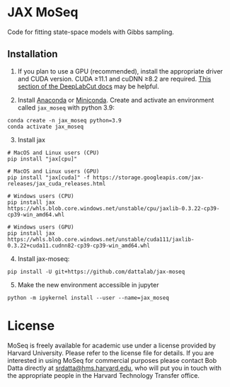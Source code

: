 # JAX MoSeq

Code for fitting state-space models with Gibbs sampling. 

## Installation

1. If you plan to use a GPU (recommended), install the appropriate driver and CUDA version. CUDA ≥11.1 and cuDNN ≥8.2 are required. [This section of the DeepLabCut docs](https://deeplabcut.github.io/DeepLabCut/docs/installation.html#gpu-support) may be helpful.


2. Install [Anaconda](https://docs.anaconda.com/anaconda/install/index.html) or [Miniconda](https://docs.conda.io/en/latest/miniconda.html). Create and activate an environment called `jax_moseq` with python 3.9:
```
conda create -n jax_moseq python=3.9
conda activate jax_moseq
```

3. Install jax
```
# MacOS and Linux users (CPU)
pip install "jax[cpu]"

# MacOS and Linux users (GPU)
pip install "jax[cuda]" -f https://storage.googleapis.com/jax-releases/jax_cuda_releases.html

# Windows users (CPU)
pip install jax https://whls.blob.core.windows.net/unstable/cpu/jaxlib-0.3.22-cp39-cp39-win_amd64.whl

# Windows users (GPU)
pip install jax https://whls.blob.core.windows.net/unstable/cuda111/jaxlib-0.3.22+cuda11.cudnn82-cp39-cp39-win_amd64.whl
```

4. Install jax-moseq:
```
pip install -U git+https://github.com/dattalab/jax-moseq
```

5. Make the new environment accessible in jupyter 
```
python -m ipykernel install --user --name=jax_moseq
```

# License
MoSeq is freely available for academic use under a license provided by Harvard University. Please refer to the license file for details. If you are interested in using MoSeq for commercial purposes please contact Bob Datta directly at srdatta@hms.harvard.edu, who will put you in touch with the appropriate people in the Harvard Technology Transfer office.

